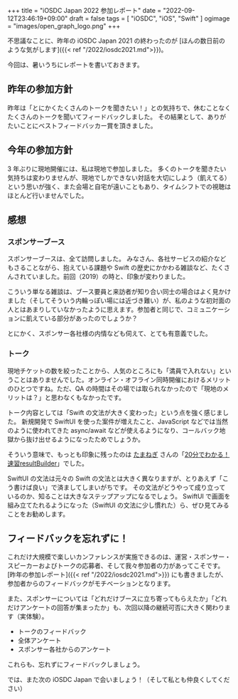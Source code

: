 +++
title = "iOSDC Japan 2022 参加レポート"
date = "2022-09-12T23:46:19+09:00"
draft = false
tags = [ "iOSDC", "iOS", "Swift" ]
ogimage = "images/open_graph_logo.png"
+++

不思議なことに、昨年の iOSDC Japan 2021 の終わったのが [ほんの数日前のような気がします]({{< ref "/2022/iosdc2021.md">}})。

今回は、暑いうちにレポートを書いておきます。

## 昨年の参加方針
昨年は「とにかくたくさんのトークを聞きたい！」との気持ちで、休むことなくたくさんのトークを聞いてフィードバックしました。
その結果として、ありがたいことにベストフィードバッカー賞を頂きました。

## 今年の参加方針
3 年ぶりに現地開催には、私は現地で参加しました。
多くのトークを聞きたい気持ちは変わりませんが、現地でしかできない対話を大切にしよう（飢えてる）という思いが強く、また会場と自宅が遠いこともあり、タイムシフトでの視聴はほとんど行いませんでした。

## 感想
### スポンサーブース
スポンサーブースは、全て訪問しました。
みなさん、各社サービスの紹介などもさることながら、抱えている課題や Swift の歴史にかかわる雑談など、たくさんされていました。前回（2019）の時と、印象が変わりました。

こういう単なる雑談は、ブース要員と来訪者が知り合い同士の場合はよく見かけました（そしてそういう内輪っぽい場には近づき難い）が、私のような初対面の人とはあまりしていなかったように思えます。参加者と同じで、コミュニケーションに飢えている部分があったのでしょうか？

とにかく、スポンサー各社様の内情なども伺えて、とても有意義でした。

### トーク
現地チケットの数を絞ったことから、人気のところにも「満員で入れない」ということはありませんでした。オンライン・オフライン同時開催におけるメリットのひとつですね。ただ、QA の時間はその場では取られなかったので「現地のメリットは？」と思わなくもなかったです。

トーク内容としては「Swift の文法が大きく変わった」という点を強く感じました。
新規開発で SwiftUI を使った案件が増えたこと、JavaScript などでは当然のように使われてきた async/await などが使えるようになり、コールバック地獄から抜け出せるようになったためでしょうか。

そういう意味で、もっとも印象に残ったのは [たまねぎ](https://twitter.com/_chocoyama) さんの「[20分でわかる！速習resultBuilder](https://fortee.jp/iosdc-japan-2022/proposal/6ea3cfbe-0749-4979-bd86-c896e6023c4b)」でした。

SwiftUI の文法は元々の Swift の文法とは大きく異なりますが、とりあえず「こう書けば良い」で済ましてしまいがちです。
その文法がどうやって成り立っているのか、知ることは大きなステップアップになるでしょう。
SwiftUI で画面を組み立てたれるようになった（SwiftUI の文法に少し慣れた）ら、ぜひ見てみることをお勧めします。

## フィードバックを忘れずに！
これだけ大規模で楽しいカンファレンスが実施できるのは、運営・スポンサー・スピーカーおよびトークの応募者、そして我々参加者の力があってこそです。
[昨年の参加レポート]({{< ref "/2022/iosdc2021.md">}}) にも書きましたが、参加者からのフィードバックがモチベーションとなります。

また、スポンサーについては「どれだけブースに立ち寄ってもらえたか」「どれだけアンケートの回答が集まったか」も、次回以降の継続可否に大きく関わります（実体験）。

- トークのフィードバック
- 全体アンケート
- スポンサー各社からのアンケート

これらも、忘れずにフィードバックしましょう。

では、また次の iOSDC Japan で会いましょう！（そして私とも仲良くしてください）
